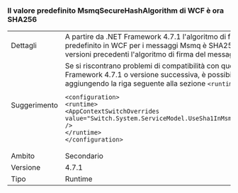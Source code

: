 ### <a name="wcf-msmqsecurehashalgorithm-default-value-is-now-sha256"></a>Il valore predefinito MsmqSecureHashAlgorithm di WCF è ora SHA256

|   |   |
|---|---|
|Dettagli|A partire da .NET Framework 4.7.1 l'algoritmo di firma del messaggio predefinito in WCF per i messaggi Msmq è SHA256. In .NET Framework 4.7 e versioni precedenti l'algoritmo di firma del messaggio predefinito è SHA1.|
|Suggerimento|Se si riscontrano problemi di compatibilità con questa modifica in .NET Framework 4.7.1 o versione successiva, è possibile rifiutarla esplicitamente aggiungendo la riga seguente alla sezione <code>&lt;runtime&gt;</code> del file app.config:<pre><code class="language-xml">&lt;configuration&gt;&#13;&#10;&lt;runtime&gt;&#13;&#10;&lt;AppContextSwitchOverrides value=&quot;Switch.System.ServiceModel.UseSha1InMsmqEncryptionAlgorithm=true&quot; /&gt;&#13;&#10;&lt;/runtime&gt;&#13;&#10;&lt;/configuration&gt;&#13;&#10;</code></pre>|
|Ambito|Secondario|
|Versione|4.7.1|
|Tipo|Runtime|


